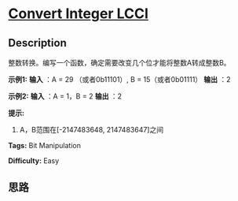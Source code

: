 # [Convert Integer LCCI][title]

## Description

整数转换。编写一个函数，确定需要改变几个位才能将整数A转成整数B。

**示例1:**
            **输入** ：A = 29 （或者0b11101）, B = 15（或者0b01111）    **输出** ：2    

**示例2:**
            **输入** ：A = 1，B = 2    **输出** ：2    

**提示:**

  1. A，B范围在[-2147483648, 2147483647]之间


**Tags:** Bit Manipulation

**Difficulty:** Easy

## 思路

[title]: https://leetcode-cn.com/problems/convert-integer-lcci
